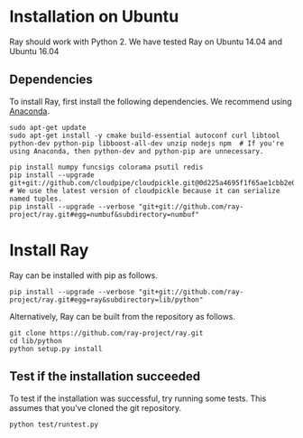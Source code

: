 # Installation on Ubuntu

Ray should work with Python 2. We have tested Ray on Ubuntu 14.04
and Ubuntu 16.04

## Dependencies

To install Ray, first install the following dependencies. We recommend using
[Anaconda](https://www.continuum.io/downloads).

```
sudo apt-get update
sudo apt-get install -y cmake build-essential autoconf curl libtool python-dev python-pip libboost-all-dev unzip nodejs npm  # If you're using Anaconda, then python-dev and python-pip are unnecessary.

pip install numpy funcsigs colorama psutil redis
pip install --upgrade git+git://github.com/cloudpipe/cloudpickle.git@0d225a4695f1f65ae1cbb2e0bbc145e10167cce4  # We use the latest version of cloudpickle because it can serialize named tuples.
pip install --upgrade --verbose "git+git://github.com/ray-project/ray.git#egg=numbuf&subdirectory=numbuf"
```

# Install Ray

Ray can be installed with pip as follows.

```
pip install --upgrade --verbose "git+git://github.com/ray-project/ray.git#egg=ray&subdirectory=lib/python"
```

Alternatively, Ray can be built from the repository as follows.

```
git clone https://github.com/ray-project/ray.git
cd lib/python
python setup.py install
```

## Test if the installation succeeded

To test if the installation was successful, try running some tests. This assumes
that you've cloned the git repository.

```
python test/runtest.py
```
